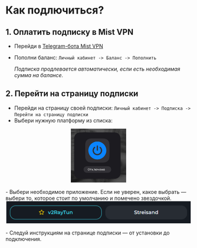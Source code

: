 # Как подлючиться?
## 1. Оплатить подписку в Mist VPN
 - Перейди в [Telegram-бота Mist VPN](https://t.me/mistvpn_bot)
 -  Пополни баланс:
    `Личный кабинет -> Баланс -> Пополнить`  

    *Подписка продлевается автоматически, если есть необходимая сумма на балансе.*

## 2. Перейти на страницу подписки
 - Перейди на страницу своей подписки:
    `Личный кабинет -> Подписка -> Перейти на страницу подписки`
 - Выбери нужную платформу из списка:  
<div style="text-align: center;">
  <img src="../media/IMG_1136.PNG" width="150" />
    <p></p>
</div>
 - Выбери необходимое приложение. Если не уверен, какое выбрать — выбери то, которое стоит по умолчанию и помечено звездочкой.
 <div style="text-align: center;">
  <img src="../media/image2.png" width="500" />
    <p></p>
</div>
 - Следуй инструкциям на странице подписки — от установки до подключения.